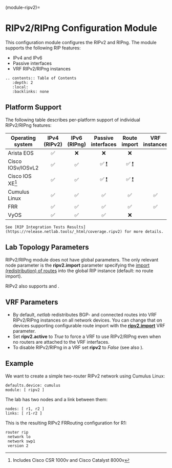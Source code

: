 (module-ripv2)=
# RIPv2/RIPng Configuration Module

This configuration module configures the RIPv2 and RIPng. The module supports the following RIP features:

* IPv4 and IPv6
* Passive interfaces
* VRF RIPv2/RIPng instances

```eval_rst
.. contents:: Table of Contents
   :depth: 2
   :local:
   :backlinks: none
```

## Platform Support

The following table describes per-platform support of individual RIPv2/RIPng features:

| Operating system      | IPv4<br>(RIPv2) | IPv6<br>(RIPng) | Passive<br>interfaces | Route<br>import | VRF<br>instances |
| ------------------ | :-: | :-: | :-: | :-: | :-: |
| Arista EOS         | ✅  |  ❌  |  ❌  |  ❌  |
| Cisco IOSv/IOSvL2  | ✅  | ✅  | ✅ [❗](caveats-iosv) | ✅  [❗](caveats-iosv) |
| Cisco IOS XE[^18v] | ✅  | ✅  | ✅ [❗](caveats-iosv) | ✅  [❗](caveats-iosv) |
| Cumulus Linux      | ✅  | ✅  | ✅  | ✅  | ✅  |
| FRR                | ✅  | ✅  | ✅  | ✅  | ✅  |
| VyOS               | ✅  | ✅  | ✅  |  ❌  |

```{tip}
See [RIP Integration Tests Results](https://release.netlab.tools/_html/coverage.ripv2) for more details.
```

[^18v]: Includes Cisco CSR 1000v and Cisco Catalyst 8000v

## Lab Topology Parameters

RIPv2/RIPng module does not have global parameters. The only relevant node parameter is the **ripv2.import** parameter specifying the [import (redistribution) of routes](routing_import) into the global RIP instance (default: no route import).

RIPv2 also supports [](routing_passive) and [](routing_external).

## VRF Parameters

* By default, _netlab_ redistributes BGP- and connected routes into VRF RIPv2/RIPng instances on all network devices. You can change that on devices supporting configurable route import with the **[ripv2.import](routing_import)** VRF parameter.
* Set **ripv2.active** to *True* to force a VRF to use RIPv2/RIPng even when no routers are attached to the VRF interfaces.
* To disable RIPv2/RIPng in a VRF set **ripv2** to *False* (see also [](routing_disable_vrf)).

## Example

We want to create a simple two-router RIPv2 network using Cumulus Linux:

```
defaults.device: cumulus
module: [ ripv2 ]
```

The lab has two nodes and a link between them:
```
nodes: [ r1, r2 ]
links: [ r1-r2 ]
```

This is the resulting RIPv2 FRRouting configuration for R1:

```
router rip
 network lo
 network swp1
 version 2
```
